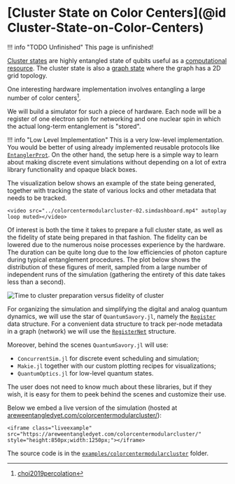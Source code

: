 # [Cluster State on Color Centers](@id Cluster-State-on-Color-Centers)

!!! info "TODO Unfinished"
    This page is unfinished!

[Cluster states](https://en.wikipedia.org/wiki/Cluster_state) are highly entangled state of qubits useful as a [computational resource](https://en.wikipedia.org/wiki/One-way_quantum_computer).
The cluster state is also a [graph state](https://en.wikipedia.org/wiki/Graph_state) where the graph has a 2D grid topology.

One interesting hardware implementation involves entangling a large number of color centers[^1].

[^1]: [choi2019percolation](@cite)

We will build a simulator for such a piece of hardware.
Each node will be a register of one electron spin for networking and one nuclear spin in which the actual long-term entanglement is "stored".

!!! info "Low Level Implementation"
    This is a very low-level implementation. You would be better of using already implemented reusable protocols like [`EntanglerProt`](https://qs.quantumsavory.org/dev/API_ProtocolZoo/#QuantumSavory.ProtocolZoo.EntanglerProt). On the other hand, the setup here is a simple way to learn about making discrete event simulations without depending on a lot of extra library functionality and opaque black boxes.

The visualization below shows an example of the state being generated, together with tracking the state of various locks and other metadata that needs to be tracked.

```@raw html
<video src="../colorcentermodularcluster-02.simdashboard.mp4" autoplay loop muted></video>
```

Of interest is both the time it takes to prepare a full cluster state, as well as the fidelity of state being prepared in that fashion.
The fidelity can be lowered due to the numerous noise processes experience by the hardware.
The duration can be quite long due to the low efficiencies of photon capture during typical entanglement procedures.
The plot below shows the distribution of these figures of merit, sampled from a large number of independent runs of the simulation (gathering the entirety of this date takes less than a second).

![Time to cluster preparation versus fidelity of cluster](./colorcentermodularcluster-01.timetoconnection.png)

For organizing the simulation and simplifying the digital and analog quantum dynamics,
we will use the star of `QuantumSavory.jl`, namely the [`Register`](@ref) data structure.
For a convenient data structure to track per-node metadata in a graph (network) we will use the [`RegisterNet`](@ref) structure.

Moreover, behind the scenes `QuantumSavory.jl` will use:

- `ConcurrentSim.jl` for discrete event scheduling and simulation;
- `Makie.jl` together with our custom plotting recipes for visualizations;
- `QuantumOptics.jl` for low-level quantum states.

The user does not need to know much about these libraries, but if they wish, it is easy for them to peek behind the scenes and customize their use.

Below we embed a live version of the simulation (hosted at [areweentangledyet.com/colorcentermodularcluster/](https://areweentangledyet.com/colorcentermodularcluster/)):

```@raw html
<iframe class="liveexample" src="https://areweentangledyet.com/colorcentermodularcluster/" style="height:850px;width:1250px;"></iframe>
```

The source code is in the [`examples/colorcentermodularcluster`](https://github.com/QuantumSavory/QuantumSavory.jl/tree/master/examples/colorcentermodularcluster) folder.